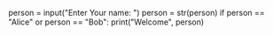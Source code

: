 person = input("Enter Your name: ")
person = str(person)
if person == "Alice" or person == "Bob":
    print("Welcome", person)
    
